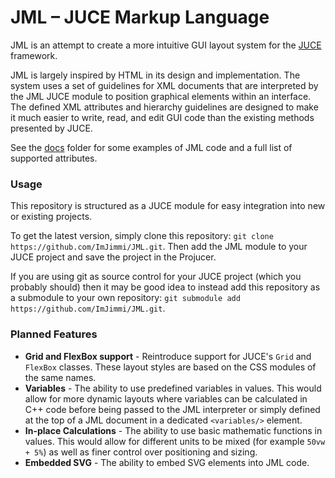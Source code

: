 # JML – JUCE Markup Language
JML is an attempt to create a more intuitive GUI layout system for the [JUCE](https://github.com/WeAreROLI/JUCE) framework.

JML is largely inspired by HTML in its design and implementation. The system uses a set of guidelines for XML documents that are interpreted by the JML JUCE module to position graphical elements within an interface. The defined XML attributes and hierarchy guidelines are designed to make it much easier to write, read, and edit GUI code than the existing methods presented by JUCE.

See the [docs](./docs/) folder for some examples of JML code and a full list of supported attributes.

### Usage
This repository is structured as a JUCE module for easy integration into new or existing projects.

To get the latest version, simply clone this repository: `git clone https://github.com/ImJimmi/JML.git`.
Then add the JML module to your JUCE project and save the project in the Projucer.

If you are using git as source control for your JUCE project (which you probably should) then it may be good idea to instead add this repository as a submodule to your own repository: `git submodule add https://github.com/ImJimmi/JML.git`.

### Planned Features
* __Grid and FlexBox support__ - Reintroduce support for JUCE's `Grid` and `FlexBox` classes. These layout styles are based on the CSS modules of the same names.
* __Variables__ - The ability to use predefined variables in values. This would allow for more dynamic layouts where variables can be calculated in C++ code before being passed to the JML interpreter or simply defined at the top of a JML document in a dedicated `<variables/>` element.
* __In-place Calculations__ - The ability to use basic mathematic functions in values. This would allow for different units to be mixed (for example `50vw + 5%`) as well as finer control over positioning and sizing.
* __Embedded SVG__ - The ability to embed SVG elements into JML code.